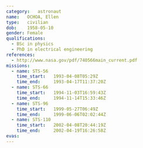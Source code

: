 ```yaml
---
category:	astronaut
name:	OCHOA, Ellen
type:	civilian
dob:	1958-05-10
gender:	Female
qualifications:
  - BSc in physics
  - PhD in electrical engineering
references:
  - http://www.nasa.gov/pdf/740566main_current.pdf
missions:
  - name: STS-56
    time_start:   1993-04-08T05:29Z
    time_end:     1993-04-17T11:37:20Z
  - name: STS-66
    time_start:   1994-11-03T16:59:43Z
    time_end:     1994-11-14T15:33:46Z
  - name: STS-96
    time_start:   1999-05-27T06:49Z
    time_end:     1999-06-06T02:02:44Z
  - name: STS-110
    time_start:   2002-04-08T20:44:19Z
    time_end:     2002-04-19T16:26:58Z
evas:
---
```

